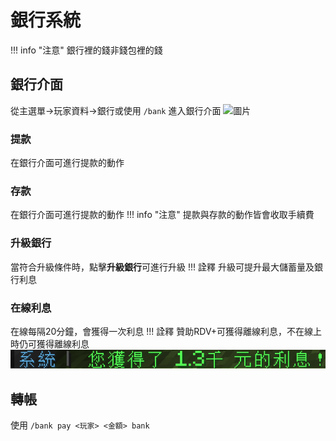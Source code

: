 # 銀行系統

!!! info "注意"
    銀行裡的錢非錢包裡的錢
    
## 銀行介面
從主選單->玩家資料->銀行或使用 `/bank` 進入銀行介面
![圖片](assets/bank_view.png)

### 提款
在銀行介面可進行提款的動作
    
### 存款
在銀行介面可進行提款的動作
!!! info "注意"
    提款與存款的動作皆會收取手續費

### 升級銀行
當符合升級條件時，點擊**升級銀行**可進行升級
!!! 詮釋
    升級可提升最大儲蓄量及銀行利息
    
### 在線利息
在線每隔20分鐘，會獲得一次利息
!!! 詮釋
    贊助RDV+可獲得離線利息，不在線上時仍可獲得離線利息
![圖片](assets/bank_interest.png)

## 轉帳
使用 `/bank pay <玩家> <金額> bank`
